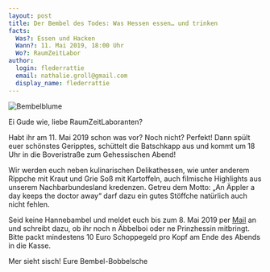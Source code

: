```yaml
---
layout: post
title: Der Bembel des Todes: Was Hessen essen… und trinken
facts:
  Was?: Essen und Hacken
  Wann?: 11. Mai 2019, 18:00 Uhr
  Wo?: RaumZeitLabor
author:
  login: flederrattie
  email: nathalie.groll@gmail.com
  display_name: flederrattie
---
```

![Bembelblume](/assets/bembelblume.jpg)

Ei Gude wie, liebe RaumZeitLaboranten?

Habt ihr am 11. Mai 2019 schon was vor?
Noch nicht? Perfekt!
Dann spült euer schönstes Geripptes, schüttelt die Batschkapp aus und kommt um 18 Uhr in die Boveristraße zum Gehessischen Abend!

Wir werden euch neben kulinarischen Delikathessen, wie unter anderem Rippche mit Kraut und Grie Soß mit Kartoffeln, auch filmische Highlights aus unserem Nachbarbundesland kredenzen.
Getreu dem Motto: „An Äppler a day keeps the doctor away“ darf dazu ein gutes Stöffche natürlich auch nicht fehlen.

Seid keine Hannebambel und meldet euch bis zum 8. Mai 2019 per [Mail](mailto:nathalie.groll@gmail.com) an und schreibt dazu, ob ihr noch n Äbbelboi oder ne Prinzhessin mitbringt. Bitte packt mindestens 10 Euro Schoppegeld pro Kopf am Ende des Abends in die Kasse.

Mer sieht sisch!
Eure Bembel-Bobbelsche
